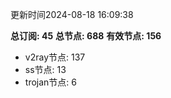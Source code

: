 更新时间2024-08-18 16:09:38

**总订阅: 45**
**总节点: 688**
**有效节点: 156**
- v2ray节点: 137
- ss节点: 13
- trojan节点: 6
